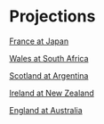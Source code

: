 
Projections
===========


[France at Japan](_posts//projections//2022-07-08-Japan-France)

[Wales at South Africa](_posts//projections//2022-07-08-SouthAfrica-Wales)

[Scotland at Argentina](_posts//projections//2022-07-08-Argentina-Scotland)

[Ireland at New Zealand](_posts//projections//2022-07-08-NewZealand-Ireland)

[England at Australia](_posts//projections//2022-07-08-Australia-England)
